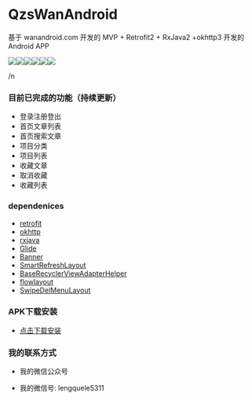 # QzsWanAndroid
基于 wanandroid.com 开发的 MVP + Retrofit2 + RxJava2 +okhttp3 开发的 Android APP

![](https://github.com/javaexception/QzsWanAndroid/blob/master/gif/ic6.gif)![](https://github.com/javaexception/QzsWanAndroid/blob/master/gif/ic11.jpg)![](https://github.com/javaexception/QzsWanAndroid/blob/master/gif/ic2.jpg)![](https://github.com/javaexception/QzsWanAndroid/blob/master/gif/ic3.jpg)![](https://github.com/javaexception/QzsWanAndroid/blob/master/gif/ic4.jpg)![](https://github.com/javaexception/QzsWanAndroid/blob/master/gif/ic5.jpg)

/n
### 目前已完成的功能（持续更新）

- 登录注册登出
- 首页文章列表
- 首页搜索文章
- 项目分类
- 项目列表
- 收藏文章
- 取消收藏
- 收藏列表

### dependenices

- [retrofit](https://github.com/square/retrofit)
- [okhttp](https://github.com/square/okhttp)
- [rxjava](https://github.com/ReactiveX/RxJava)
- [Glide](https://github.com/bumptech/glide)
- [Banner](https://github.com/youth5201314/banner)
- [SmartRefreshLayout](https://github.com/scwang90/SmartRefreshLayout)
- [BaseRecyclerViewAdapterHelper](https://github.com/CymChad/BaseRecyclerViewAdapterHelper)
- [flowlayout](https://github.com/hongyangAndroid/FlowLayout)
- [SwipeDelMenuLayout](https://github.com/mcxtzhang/SwipeDelMenuLayout)

### APK下载安装

- [点击下载安装](https://www.pgyer.com/pxdM)

### 我的联系方式

  - 我的微信公众号
  [](https://github.com/javaexception/QzsWanAndroid/blob/master/gif/ic_me.jpg)

  - 我的微信号: lengquele5311
  
  
  

